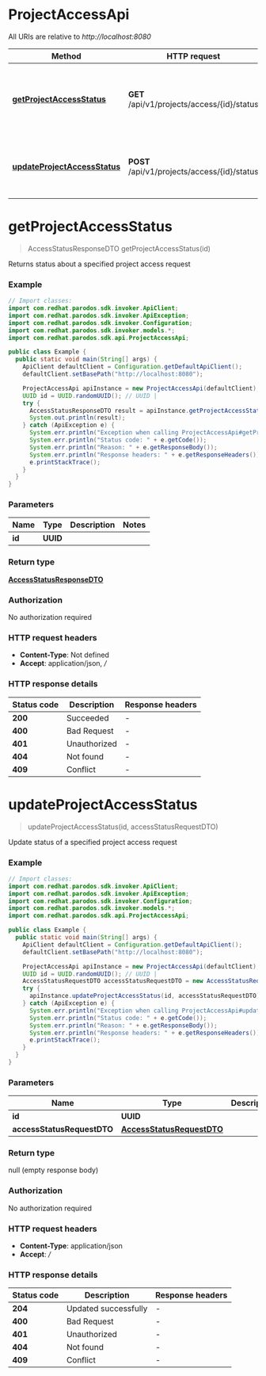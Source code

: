 # ProjectAccessApi

All URIs are relative to *http://localhost:8080*

| Method | HTTP request | Description |
|------------- | ------------- | -------------|
| [**getProjectAccessStatus**](ProjectAccessApi.md#getProjectAccessStatus) | **GET** /api/v1/projects/access/{id}/status | Returns status about a specified project access request |
| [**updateProjectAccessStatus**](ProjectAccessApi.md#updateProjectAccessStatus) | **POST** /api/v1/projects/access/{id}/status | Update status of a specified project access request |


<a name="getProjectAccessStatus"></a>
# **getProjectAccessStatus**
> AccessStatusResponseDTO getProjectAccessStatus(id)

Returns status about a specified project access request

### Example
```java
// Import classes:
import com.redhat.parodos.sdk.invoker.ApiClient;
import com.redhat.parodos.sdk.invoker.ApiException;
import com.redhat.parodos.sdk.invoker.Configuration;
import com.redhat.parodos.sdk.invoker.models.*;
import com.redhat.parodos.sdk.api.ProjectAccessApi;

public class Example {
  public static void main(String[] args) {
    ApiClient defaultClient = Configuration.getDefaultApiClient();
    defaultClient.setBasePath("http://localhost:8080");

    ProjectAccessApi apiInstance = new ProjectAccessApi(defaultClient);
    UUID id = UUID.randomUUID(); // UUID | 
    try {
      AccessStatusResponseDTO result = apiInstance.getProjectAccessStatus(id);
      System.out.println(result);
    } catch (ApiException e) {
      System.err.println("Exception when calling ProjectAccessApi#getProjectAccessStatus");
      System.err.println("Status code: " + e.getCode());
      System.err.println("Reason: " + e.getResponseBody());
      System.err.println("Response headers: " + e.getResponseHeaders());
      e.printStackTrace();
    }
  }
}
```

### Parameters

| Name | Type | Description  | Notes |
|------------- | ------------- | ------------- | -------------|
| **id** | **UUID**|  | |

### Return type

[**AccessStatusResponseDTO**](AccessStatusResponseDTO.md)

### Authorization

No authorization required

### HTTP request headers

 - **Content-Type**: Not defined
 - **Accept**: application/json, */*

### HTTP response details
| Status code | Description | Response headers |
|-------------|-------------|------------------|
| **200** | Succeeded |  -  |
| **400** | Bad Request |  -  |
| **401** | Unauthorized |  -  |
| **404** | Not found |  -  |
| **409** | Conflict |  -  |

<a name="updateProjectAccessStatus"></a>
# **updateProjectAccessStatus**
> updateProjectAccessStatus(id, accessStatusRequestDTO)

Update status of a specified project access request

### Example
```java
// Import classes:
import com.redhat.parodos.sdk.invoker.ApiClient;
import com.redhat.parodos.sdk.invoker.ApiException;
import com.redhat.parodos.sdk.invoker.Configuration;
import com.redhat.parodos.sdk.invoker.models.*;
import com.redhat.parodos.sdk.api.ProjectAccessApi;

public class Example {
  public static void main(String[] args) {
    ApiClient defaultClient = Configuration.getDefaultApiClient();
    defaultClient.setBasePath("http://localhost:8080");

    ProjectAccessApi apiInstance = new ProjectAccessApi(defaultClient);
    UUID id = UUID.randomUUID(); // UUID | 
    AccessStatusRequestDTO accessStatusRequestDTO = new AccessStatusRequestDTO(); // AccessStatusRequestDTO | 
    try {
      apiInstance.updateProjectAccessStatus(id, accessStatusRequestDTO);
    } catch (ApiException e) {
      System.err.println("Exception when calling ProjectAccessApi#updateProjectAccessStatus");
      System.err.println("Status code: " + e.getCode());
      System.err.println("Reason: " + e.getResponseBody());
      System.err.println("Response headers: " + e.getResponseHeaders());
      e.printStackTrace();
    }
  }
}
```

### Parameters

| Name | Type | Description  | Notes |
|------------- | ------------- | ------------- | -------------|
| **id** | **UUID**|  | |
| **accessStatusRequestDTO** | [**AccessStatusRequestDTO**](AccessStatusRequestDTO.md)|  | |

### Return type

null (empty response body)

### Authorization

No authorization required

### HTTP request headers

 - **Content-Type**: application/json
 - **Accept**: */*

### HTTP response details
| Status code | Description | Response headers |
|-------------|-------------|------------------|
| **204** | Updated successfully |  -  |
| **400** | Bad Request |  -  |
| **401** | Unauthorized |  -  |
| **404** | Not found |  -  |
| **409** | Conflict |  -  |

